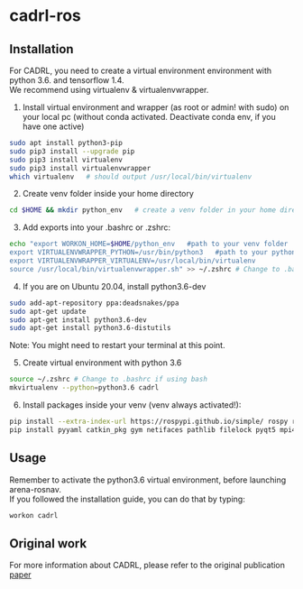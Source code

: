 # cadrl-ros

## Installation

For CADRL, you need to create a virtual environment environment with python 3.6. and tensorflow 1.4.  
We recommend using virtualenv & virtualenvwrapper.

1. Install virtual environment and wrapper (as root or admin! with sudo) on your local pc (without conda activated. Deactivate conda env, if you have one active)

```bash
sudo apt install python3-pip
sudo pip3 install --upgrade pip
sudo pip3 install virtualenv
sudo pip3 install virtualenvwrapper
which virtualenv   # should output /usr/local/bin/virtualenv
```

2. Create venv folder inside your home directory

```bash
cd $HOME && mkdir python_env   # create a venv folder in your home directory
```

3. Add exports into your .bashrc or .zshrc:

```bash
echo "export WORKON_HOME=$HOME/python_env   #path to your venv folder
export VIRTUALENVWRAPPER_PYTHON=/usr/bin/python3   #path to your python3
export VIRTUALENVWRAPPER_VIRTUALENV=/usr/local/bin/virtualenv
source /usr/local/bin/virtualenvwrapper.sh" >> ~/.zshrc # Change to .bashrc if using bash
```

4. If you are on Ubuntu 20.04, install python3.6-dev
```bash
sudo add-apt-repository ppa:deadsnakes/ppa
sudo apt-get update
sudo apt-get install python3.6-dev
sudo apt-get install python3.6-distutils
```

Note: You might need to restart your terminal at this point.

5. Create virtual environment with python 3.6
```bash
source ~/.zshrc # Change to .bashrc if using bash
mkvirtualenv --python=python3.6 cadrl
```

6. Install packages inside your venv (venv always activated!):

```bash
pip install --extra-index-url https://rospypi.github.io/simple/ rospy rosbag tf tf2_ros --ignore-installed
pip install pyyaml catkin_pkg gym netifaces pathlib filelock pyqt5 mpi4py lxml scipy defusedxml matplotlib tensorflow==1.4
```

## Usage
Remember to activate the python3.6 virtual environment, before launching arena-rosnav.  
If you followed the installation guide, you can do that by typing:
```bash
workon cadrl
```
## Original work
For more information about CADRL, please refer to the original publication [paper](https://arxiv.org/abs/1805.01956)
